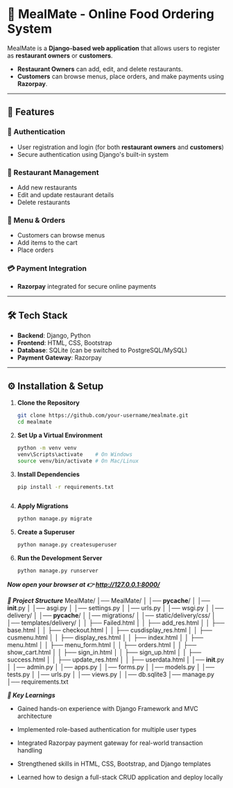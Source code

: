 # 🍴 MealMate - Online Food Ordering System  

MealMate is a **Django-based web application** that allows users to register as **restaurant owners** or **customers**.  
- **Restaurant Owners** can add, edit, and delete restaurants.  
- **Customers** can browse menus, place orders, and make payments using **Razorpay**.  

---

## 🚀 Features  

### 🔑 Authentication  
- User registration and login (for both **restaurant owners** and **customers**)  
- Secure authentication using Django's built-in system  

### 🏪 Restaurant Management  
- Add new restaurants  
- Edit and update restaurant details  
- Delete restaurants  

### 🍔 Menu & Orders  
- Customers can browse menus  
- Add items to the cart  
- Place orders  

### 💳 Payment Integration  
- **Razorpay** integrated for secure online payments  

---

## 🛠 Tech Stack  
- **Backend**: Django, Python  
- **Frontend**: HTML, CSS, Bootstrap  
- **Database**: SQLite (can be switched to PostgreSQL/MySQL)  
- **Payment Gateway**: Razorpay  

---

## ⚙️ Installation & Setup  

1. **Clone the Repository**
   ```bash
   git clone https://github.com/your-username/mealmate.git
   cd mealmate

2. **Set Up a Virtual Environment**
   ```bash
   python -m venv venv  
   venv\Scripts\activate    # On Windows  
   source venv/bin/activate # On Mac/Linux  


3. **Install Dependencies**
   ```bash
   pip install -r requirements.txt



4. **Apply Migrations**
   ```bash
   python manage.py migrate


5. **Create a Superuser**
   ```bash
   python manage.py createsuperuser


6. **Run the Development Server**
   ```bash
   python manage.py runserver

***Now open your browser at 👉 http://127.0.0.1:8000/***



***📂 Project Structure***
MealMate/
│── MealMate/
│   │── __pycache__/
│   │── __init__.py
│   │── asgi.py
│   │── settings.py
│   │── urls.py
│   │── wsgi.py
│
│── delivery/
│   │── __pycache__/
│   │── migrations/
│   │── static/delivery/css/
│   │── templates/delivery/
│   │   ├── Failed.html
│   │   ├── add_res.html
│   │   ├── base.html
│   │   ├── checkout.html
│   │   ├── cusdisplay_res.html
│   │   ├── cusmenu.html
│   │   ├── display_res.html
│   │   ├── index.html
│   │   ├── menu.html
│   │   ├── menu_form.html
│   │   ├── orders.html
│   │   ├── show_cart.html
│   │   ├── sign_in.html
│   │   ├── sign_up.html
│   │   ├── success.html
│   │   ├── update_res.html
│   │   ├── userdata.html
│   │── __init__.py
│   │── admin.py
│   │── apps.py
│   │── forms.py
│   │── models.py
│   │── tests.py
│   │── urls.py
│   │── views.py
│
│── db.sqlite3
│── manage.py
│── requirements.txt



***📌 Key Learnings***

- Gained hands-on experience with Django Framework and MVC architecture

- Implemented role-based authentication for multiple user types

- Integrated Razorpay payment gateway for real-world transaction handling

- Strengthened skills in HTML, CSS, Bootstrap, and Django templates

- Learned how to design a full-stack CRUD application and deploy locally

